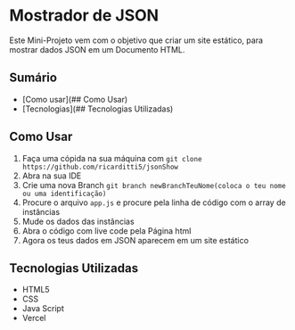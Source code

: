 # Mostrador de JSON

Este Mini-Projeto vem com o objetivo que criar um site estático, para mostrar dados JSON em um Documento HTML.


## Sumário
- [Como usar](## Como Usar)
- [Tecnologias](## Tecnologias Utilizadas)


## Como Usar
1. Faça uma cópida na sua máquina com `git clone https://github.com/ricarditti5/jsonShow`
2. Abra na sua IDE
3. Crie uma nova Branch `git branch newBranchTeuNome(coloca o teu nome ou uma identificação)`
4. Procure o arquivo `app.js` e procure pela linha de código com o array de instâncias
5. Mude os dados das instâncias
6. Abra o código com live code pela Página html
7. Agora os teus dados em JSON aparecem em um site estático


## Tecnologias Utilizadas
- HTML5
- CSS
- Java Script
- Vercel

## 
